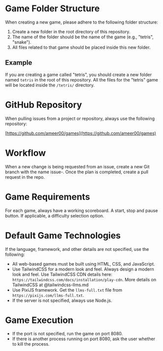 # Game Folder Structure

When creating a new game, please adhere to the following folder structure:

1.  Create a new folder in the root directory of this repository.
2.  The name of the folder should be the name of the game (e.g., "tetris", "snake").
3.  All files related to that game should be placed inside this new folder.

## Example

If you are creating a game called "tetris", you should create a new folder named `tetris` in the root of this repository. All the files for the "tetris" game will be located inside the `/tetris/` directory.

# GitHub Repository

When pulling issues from a project or repository, always use the following repository:

[https://github.com/ameer00/games](https://github.com/ameer00/games)

# Workflow

When a new change is being requested from an issue, create a new Git branch with the name issue-<issueNumber>. Once the plan is completed, create a pull request in the repo.

# Game Requirements

For each game, always have a working scoreboard. A start, stop and pause button. If applicable, a difficulty selection option.

# Default Game Technologies

If the language, framework, and other details are not specified, use the following:

-   All web-based games must be built using HTML, CSS, and JavaScript.
-   Use TailwindCSS for a modern look and feel. Always design a modern look and feel. Use TailwindCSS CDN details here: `https://tailwindcss.com/docs/installation/play-cdn`. More details on TailwindCSS at
@tailwindcss-llms.md
-   Use PixiJS framework. Get the `llms-full.txt` file from `https://pixijs.com/llms-full.txt`.
-   If the server is not specified, always use Node.js.

# Game Execution

-   If the port is not specified, run the game on port 8080.
-   If there is another process running on port 8080, ask the user whether to kill the process.
